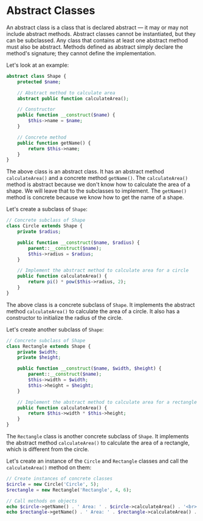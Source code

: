 # Abstract Classes

An abstract class is a class that is declared abstract — it may or may not include abstract methods. Abstract classes cannot be instantiated, but they can be subclassed. Any class that contains at least one abstract method must also be abstract. Methods defined as abstract simply declare the method's signature; they cannot define the implementation.

Let's look at an example:

```php
abstract class Shape {
    protected $name;

    // Abstract method to calculate area
    abstract public function calculateArea();

    // Constructor
    public function __construct($name) {
        $this->name = $name;
    }

    // Concrete method
    public function getName() {
        return $this->name;
    }
}

```

The above class is an abstract class. It has an abstract method `calculateArea()` and a concrete method `getName()`. The `calculateArea()` method is abstract because we don't know how to calculate the area of a shape. We will leave that to the subclasses to implement. The `getName()` method is concrete because we know how to get the name of a shape.

Let's create a subclass of `Shape`:

```php
// Concrete subclass of Shape
class Circle extends Shape {
    private $radius;

    public function __construct($name, $radius) {
        parent::__construct($name);
        $this->radius = $radius;
    }

    // Implement the abstract method to calculate area for a circle
    public function calculateArea() {
        return pi() * pow($this->radius, 2);
    }
}
```

The above class is a concrete subclass of `Shape`. It implements the abstract method `calculateArea()` to calculate the area of a circle. It also has a constructor to initialize the radius of the circle.

Let's create another subclass of `Shape`:

```php
// Concrete subclass of Shape
class Rectangle extends Shape {
    private $width;
    private $height;

    public function __construct($name, $width, $height) {
        parent::__construct($name);
        $this->width = $width;
        $this->height = $height;
    }

    // Implement the abstract method to calculate area for a rectangle
    public function calculateArea() {
        return $this->width * $this->height;
    }
}
```

The `Rectangle` class is another concrete subclass of `Shape`. It implements the abstract method `calculateArea()` to calculate the area of a rectangle, which is different from the circle.

Let's create an instance of the `Circle` and `Rectangle` classes and call the `calculateArea()` method on them:

```php
// Create instances of concrete classes
$circle = new Circle('Circle', 5);
$rectangle = new Rectangle('Rectangle', 4, 6);

// Call methods on objects
echo $circle->getName() . ' Area: ' . $circle->calculateArea() . '<br>';
echo $rectangle->getName() . ' Area: ' . $rectangle->calculateArea() . '<br>';
```
